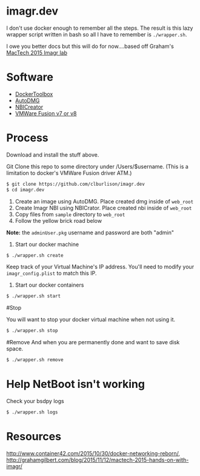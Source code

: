 imagr.dev
===

I don't use docker enough to remember all the steps. The result is this lazy wrapper script written in bash so all I have to remember is `./wrapper.sh`.

I owe you better docs but this will do for now....based off Graham's [MacTech 2015 Imagr lab](http://grahamgilbert.com/blog/2015/11/12/mactech-2015-hands-on-with-imagr/)

# Software
* [DockerToolbox](https://github.com/docker/toolbox/releases/)
* [AutoDMG](https://github.com/MagerValp/AutoDMG/releases/)
* [NBICreator](https://github.com/NBICreator/NBICreator/releases/)
* [VMWare Fusion v7 or v8](https://www.vmware.com/products/fusion)


# Process

Download and install the stuff above. 

Git Clone this repo to some directory under /Users/$username. (This is a limitation to docker's VMWare Fusion driver ATM.)

  ```bash
  $ git clone https://github.com/clburlison/imagr.dev
  $ cd imagr.dev
  ```

1. Create an image using AutoDMG. Place created dmg inside of `web_root`
1. Create Imagr NBI using NBICrator. Place created nbi inside of `web_root`
1. Copy files from `sample` directory to `web_root` 
1. Follow the yellow brick road below

  **Note:** the `adminUser.pkg` username and password are both "admin" 

1. Start our docker machine 

  ```bash
  $ ./wrapper.sh create
  ```

Keep track of your Virtual Machine's IP address. You'll need to modify your `imagr_config.plist` to match this IP.

1. Start our docker containers

  ```bash
  $ ./wrapper.sh start
  ```

#Stop

You will want to stop your docker virtual machine when not using it.

  ```bash
  $ ./wrapper.sh stop
  ```

#Remove
And when you are permanently done and want to save disk space.

  ```bash
  $ ./wrapper.sh remove
  ```



# Help NetBoot isn't working
Check your bsdpy logs

  ```bash
  $ ./wrapper.sh logs
  ```




# Resources
http://www.container42.com/2015/10/30/docker-networking-reborn/,  
http://grahamgilbert.com/blog/2015/11/12/mactech-2015-hands-on-with-imagr/  